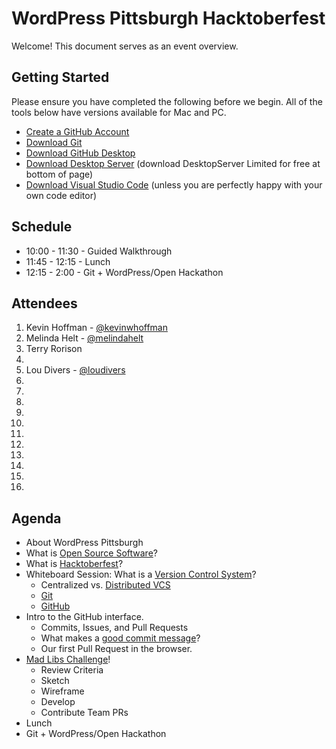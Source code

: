 # WordPress Pittsburgh Hacktoberfest

Welcome! This document serves as an event overview.

## Getting Started

Please ensure you have completed the following before we begin. All of the tools below have versions available for Mac and PC.

- [Create a GitHub Account](https://github.com/)
- [Download Git](https://git-scm.com/)
- [Download GitHub Desktop](https://desktop.github.com/)
- [Download Desktop Server](https://serverpress.com/get-desktopserver/) (download DesktopServer Limited for free at bottom of page)
- [Download Visual Studio Code](https://code.visualstudio.com/download) (unless you are perfectly happy with your own code editor)

## Schedule

- 10:00 - 11:30 - Guided Walkthrough
- 11:45 - 12:15 - Lunch
- 12:15 - 2:00 - Git + WordPress/Open Hackathon

## Attendees

1. Kevin Hoffman - [@kevinwhoffman](https://twitter.com/kevinwhoffman)
2. Melinda Helt - [@melindahelt](https://twitter.com/melindahelt)
3. Terry Rorison
4.
5. Lou Divers - [@loudivers](https://twitter.com/loudivers)
6.
7.
8.
9.
10.
11.
12.
13.
14.
15.
16.

## Agenda

- About WordPress Pittsburgh
- What is [Open Source Software](https://en.wikipedia.org/wiki/Open-source_software)?
- What is [Hacktoberfest](https://hacktoberfest.digitalocean.com/)?
- Whiteboard Session: What is a [Version Control System](https://en.wikipedia.org/wiki/Version_control)?
    - Centralized vs. [Distributed VCS](https://en.wikipedia.org/wiki/Distributed_version_control)
    - [Git](https://git-scm.com/)
    - [GitHub](https://github.com/)
- Intro to the GitHub interface.
    - Commits, Issues, and Pull Requests
    - What makes a [good commit message](https://chris.beams.io/posts/git-commit/)?
    - Our first Pull Request in the browser.
- [Mad Libs Challenge](https://kevinwhoffman.github.io/WordPress-Pittsburgh-Hacktoberfest/)!
    - Review Criteria
    - Sketch
    - Wireframe
    - Develop
    - Contribute Team PRs
- Lunch
- Git + WordPress/Open Hackathon
